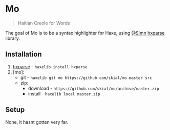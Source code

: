 # Mo

> Haitian Creole for Words

The goal of Mo is to be a syntax highlighter for Haxe, using [@Simn] [hxparse] library.

## Installation

1. [hxparse] - `haxelib install hxparse`
2. [mo]:
	+ git - `haxelib git mo https://github.com/skial/mo master src`
	+ zip:
		* download - `https://github.com/skial/mo/archive/master.zip`
		* install - `haxelib local master.zip`

[@simn]: http://github.com/simn/ "@Simn"
[hxparse]: http://github.com/simn/hxparse "Haxe Lexer and Parser Library"
	
## Setup

None, it hasnt gotten very far.